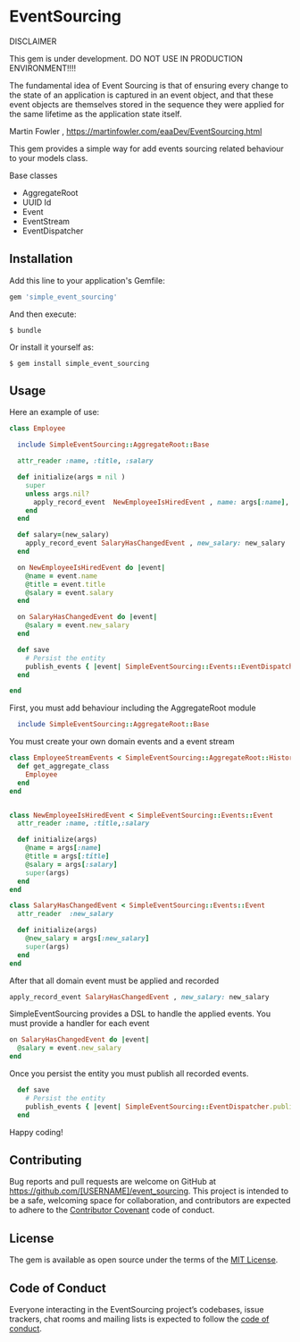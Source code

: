 # EventSourcing


DISCLAIMER

This gem is under development. DO NOT USE IN PRODUCTION ENVIRONMENT!!!!


The fundamental idea of Event Sourcing is that of ensuring every change to the state of an application is captured in an event object, and that these event objects are themselves stored in the sequence they were applied for the same lifetime as the application state itself.

Martin Fowler , https://martinfowler.com/eaaDev/EventSourcing.html

This gem provides a simple way for add events sourcing related behaviour to your models class.

Base classes

- AggregateRoot
- UUID Id
- Event
- EventStream
- EventDispatcher

## Installation

Add this line to your application's Gemfile:

```ruby
gem 'simple_event_sourcing'
```

And then execute:

    $ bundle

Or install it yourself as:

    $ gem install simple_event_sourcing

## Usage

Here an example of use:

```ruby
class Employee

  include SimpleEventSourcing::AggregateRoot::Base

  attr_reader :name, :title, :salary

  def initialize(args = nil )
    super
    unless args.nil?
      apply_record_event  NewEmployeeIsHiredEvent , name: args[:name],  title: args[:title], salary: args[:salary]
    end
  end

  def salary=(new_salary)
    apply_record_event SalaryHasChangedEvent , new_salary: new_salary
  end

  on NewEmployeeIsHiredEvent do |event|
    @name = event.name
    @title = event.title
    @salary = event.salary
  end

  on SalaryHasChangedEvent do |event|
    @salary = event.new_salary
  end

  def save
    # Persist the entity
    publish_events { |event| SimpleEventSourcing::Events::EventDispatcher.publish(event) }
  end

end

```

First, you must add behaviour including the AggregateRoot module

```ruby
  include SimpleEventSourcing::AggregateRoot::Base
```

You must create your own domain events and a event stream

```ruby
class EmployeeStreamEvents < SimpleEventSourcing::AggregateRoot::History
  def get_aggregate_class
    Employee
  end
end


class NewEmployeeIsHiredEvent < SimpleEventSourcing::Events::Event
  attr_reader :name, :title,:salary

  def initialize(args)
    @name = args[:name]
    @title = args[:title]
    @salary = args[:salary]
    super(args)
  end
end

class SalaryHasChangedEvent < SimpleEventSourcing::Events::Event
  attr_reader  :new_salary

  def initialize(args)
    @new_salary = args[:new_salary]
    super(args)
  end
end
```

After that all domain event must be applied and recorded

```ruby
apply_record_event SalaryHasChangedEvent , new_salary: new_salary
```

SimpleEventSourcing provides a DSL to handle the applied events. You must provide a handler for each event

```ruby
on SalaryHasChangedEvent do |event|
  @salary = event.new_salary
end
```

Once you persist the entity you must publish all recorded events.

```ruby
  def save
    # Persist the entity
    publish_events { |event| SimpleEventSourcing::EventDispatcher.publish(event) }
  end
```

Happy coding!

## Contributing

Bug reports and pull requests are welcome on GitHub at https://github.com/[USERNAME]/event_sourcing. This project is intended to be a safe, welcoming space for collaboration, and contributors are expected to adhere to the [Contributor Covenant](http://contributor-covenant.org) code of conduct.

## License

The gem is available as open source under the terms of the [MIT License](https://opensource.org/licenses/MIT).

## Code of Conduct

Everyone interacting in the EventSourcing project’s codebases, issue trackers, chat rooms and mailing lists is expected to follow the [code of conduct](https://github.com/[USERNAME]/event_sourcing/blob/master/CODE_OF_CONDUCT.md).
